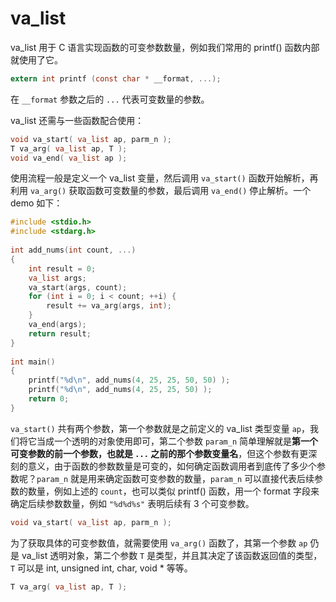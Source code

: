 # va_list

va_list 用于 C 语言实现函数的可变参数数量，例如我们常用的 printf() 函数内部就使用了它。

```C
extern int printf (const char * __format, ...);
```

在 `__format` 参数之后的 `...` 代表可变数量的参数。

va_list 还需与一些函数配合使用：

```C
void va_start( va_list ap, parm_n );
T va_arg( va_list ap, T );
void va_end( va_list ap );
```

使用流程一般是定义一个 va_list 变量，然后调用 `va_start()` 函数开始解析，再利用 `va_arg()` 获取函数可变数量的参数，最后调用 `va_end()` 停止解析。一个 demo 如下：

```C
#include <stdio.h>
#include <stdarg.h>
 
int add_nums(int count, ...) 
{
    int result = 0;
    va_list args;
    va_start(args, count);
    for (int i = 0; i < count; ++i) {
        result += va_arg(args, int);
    }
    va_end(args);
    return result;
}
 
int main() 
{
    printf("%d\n", add_nums(4, 25, 25, 50, 50) );
    printf("%d\n", add_nums(4, 25, 25, 50) );
    return 0;
}
```

`va_start()` 共有两个参数，第一个参数就是之前定义的 va_list 类型变量 `ap`，我们将它当成一个透明的对象使用即可，第二个参数 `param_n` 简单理解就是**第一个可变参数的前一个参数，也就是 `...` 之前的那个参数变量名**，但这个参数有更深刻的意义，由于函数的参数数量是可变的，如何确定函数调用者到底传了多少个参数呢？`param_n` 就是用来确定函数可变参数的数量，`param_n` 可以直接代表后续参数的数量，例如上述的 `count`，也可以类似 printf() 函数，用一个 format 字段来确定后续参数数量，例如 `"%d%d%s"` 表明后续有 3 个可变参数。

```C
void va_start( va_list ap, parm_n );
```

为了获取具体的可变参数值，就需要使用 `va_arg()` 函数了，其第一个参数 `ap` 仍是 va_list 透明对象，第二个参数 `T` 是类型，并且其决定了该函数返回值的类型，`T` 可以是 int, unsigned int, char, void * 等等。

```C
T va_arg( va_list ap, T );
```

